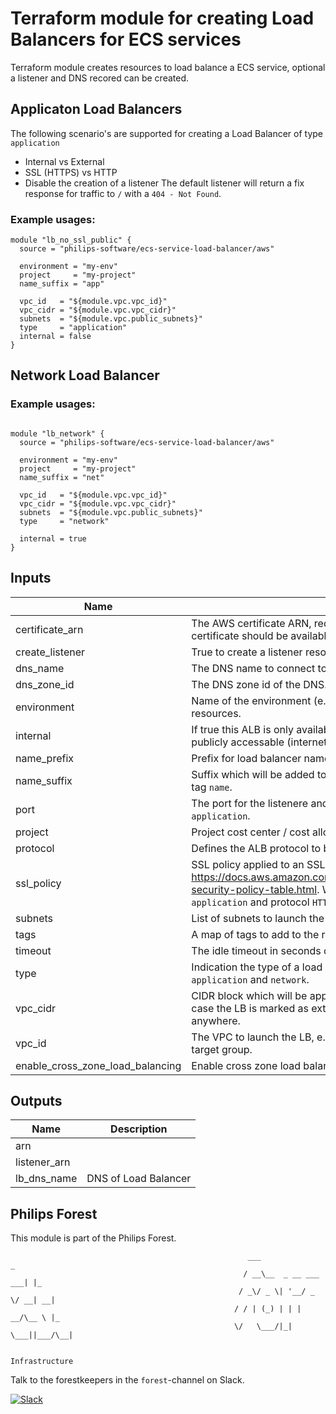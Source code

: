 # Terraform module for creating Load Balancers for ECS services

Terraform module creates resources to load balance a ECS service, optional a listener and DNS recored can be created.


## Applicaton Load Balancers

The following scenario's are supported for creating a Load Balancer of type `application`
- Internal vs External
- SSL (HTTPS) vs HTTP
- Disable the creation of a listener
The default listener will return a fix response for traffic to `/` with a `404 - Not Found`.

### Example usages:
```
module "lb_no_ssl_public" {
  source = "philips-software/ecs-service-load-balancer/aws"

  environment = "my-env"
  project     = "my-project"
  name_suffix = "app"

  vpc_id   = "${module.vpc.vpc_id}"
  vpc_cidr = "${module.vpc.vpc_cidr}"
  subnets  = "${module.vpc.public_subnets}"
  type     = "application"
  internal = false
}
```

## Network Load Balancer


### Example usages:
```

module "lb_network" {
  source = "philips-software/ecs-service-load-balancer/aws"

  environment = "my-env"
  project     = "my-project"
  name_suffix = "net"

  vpc_id   = "${module.vpc.vpc_id}"
  vpc_cidr = "${module.vpc.vpc_cidr}"
  subnets  = "${module.vpc.public_subnets}"
  type     = "network"

  internal = true
}
```


## Inputs

| Name | Description | Type | Default | Required |
|------|-------------|:----:|:-----:|:-----:|
| certificate_arn | The AWS certificate ARN, required for an ALB via HTTPS. The certificate should be available in the same zone. | string | `` | no |
| create_listener | True to create a listener resource. Only for type `application` | string | `true` | no |
| dns_name | The DNS name to connect to the load balancer if. | string | `` | no |
| dns_zone_id | The DNS zone id of the DNS. | string | `` | no |
| environment | Name of the environment (e.g. project-dev); will be prefixed to all resources. | string | - | yes |
| internal | If true this ALB is only available within the VPC, default (true) is publicly accessable (internetfacing). | string | `true` | no |
| name_prefix | Prefix for load balancer name, | string | `lb-tf-` | no |
| name_suffix | Suffix which will be added to the name of resources and part of the tag `name`. | string | - | yes |
| port | The port for the listenere and ingress traffic, only applies for type `application`. | string | `` | no |
| project | Project cost center / cost allocation. | string | - | yes |
| protocol | Defines the ALB protocol to be used. | string | `` | no |
| ssl_policy | SSL policy applied to an SSL enabled LB, see https://docs.aws.amazon.com/elasticloadbalancing/latest/classic/elb-security-policy-table.html. Will only be applied for the type `application` and protocol `HTTPS` | string | `ELBSecurityPolicy-TLS-1-2-2017-01` | no |
| subnets | List of subnets to launch the LB. | list | - | yes |
| tags | A map of tags to add to the resources | map | `<map>` | no |
| timeout | The idle timeout in seconds of the ALB | string | `60` | no |
| type | Indication the type of a load balancer, possible values are: `application` and `network`. | string | `application` | no |
| vpc_cidr | CIDR block which will be applied to the sceurity group of the LB. In case the LB is marked as exteral the ingress rule allows traffic from anywhere. | string | `` | no |
| vpc_id | The VPC to launch the LB, e.g. needed for the security group and target group. | string | `` | no |
| enable_cross_zone_load_balancing | Enable cross zone load balancing. | bool | false | no |

## Outputs

| Name | Description |
|------|-------------|
| arn |  |
| listener_arn |  |
| lb_dns_name | DNS of Load Balancer |

## Philips Forest

This module is part of the Philips Forest.

```
                                                     ___                   _
                                                    / __\__  _ __ ___  ___| |_
                                                   / _\/ _ \| '__/ _ \/ __| __|
                                                  / / | (_) | | |  __/\__ \ |_
                                                  \/   \___/|_|  \___||___/\__|  

                                                                 Infrastructure
```

Talk to the forestkeepers in the `forest`-channel on Slack.

[![Slack](https://philips-software-slackin.now.sh/badge.svg)](https://philips-software-slackin.now.sh)
